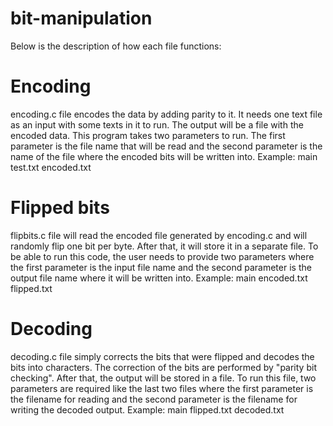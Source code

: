 # bit-manipulation
Below is the description of how each file functions:
# Encoding
encoding.c file encodes the data by adding parity to it. It needs one text file as an input with some texts in it to run.
The output will be a file with the encoded data. This program takes two parameters to run.
The first parameter is the file name that will be read and the second parameter is the name of the file where the encoded bits will be written into. 
Example: main test.txt encoded.txt
# Flipped bits
flipbits.c file will read the encoded file generated by encoding.c and will randomly flip one bit per byte. After that, it will store it in a separate file. 
To be able to run this code, the user needs to provide two parameters where the first parameter is the input file name and the second parameter is the output file name where it will be written into.
Example: main encoded.txt flipped.txt 
# Decoding
decoding.c file simply corrects the bits that were flipped and decodes the bits into characters. The correction of the bits are performed by "parity bit checking".
After that, the output will be stored in a file. To run this file, two parameters are required like the last two files where the first parameter is the filename for reading and the second parameter is the filename for writing the decoded output.
Example: main flipped.txt decoded.txt
